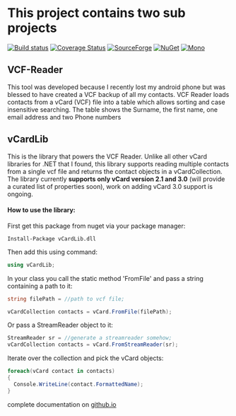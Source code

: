 # This project contains two sub projects

[![Build status](https://ci.appveyor.com/api/projects/status/3olgly7hvi6vfnsu?svg=true)](https://ci.appveyor.com/project/BolorunduroWinnerTimothy/vcf-reader)  [![Coverage Status](https://coveralls.io/repos/github/bolorundurowb/VCF-Reader/badge.svg?branch=master)](https://coveralls.io/github/bolorundurowb/VCF-Reader?branch=master)   [![SourceForge](https://img.shields.io/badge/downloads-10%2Fwk-brightgreen.svg)](https://sourceforge.net/projects/vcf-reader/) [![NuGet](https://img.shields.io/badge/nuget-2.0.0-blue.svg)](https://www.nuget.org/packages/vCardLib.dll) [![Mono](https://img.shields.io/badge/mono-4.4.2-ff66b6.svg)]()

## VCF-Reader

This tool was developed because I recently lost my android phone but was blessed to have created a VCF backup of all my contacts. VCF Reader loads contacts from a vCard (VCF) file into a table which allows sorting and case insensitive searching. The table shows the Surname, the first name, one email address and two Phone numbers

## vCardLib

This is the library that powers the VCF Reader. Unlike all other vCard libraries for .NET that I found, this library supports reading multiple contacts from a single vcf file and returns the contact objects in a vCardCollection. The library currently **supports only vCard version 2.1 and 3.0** (will provide a curated list of properties soon), work on adding vCard 3.0 support is ongoing.

#### How to use the library:

First get this package from nuget via your package manager:
```
Install-Package vCardLib.dll
```

Then add this using command:
```csharp
using vCardLib;
```
In your class you call the static method 'FromFile' and pass a string containing a path to it:

```csharp
string filePath = //path to vcf file;

vCardCollection contacts = vCard.FromFile(filePath);
```
 Or pass a  StreamReader object to it:
 ```csharp
StreamReader sr = //generate a streamreader somehow;
vCardCollection contacts = vCard.FromStreamReader(sr);
 ```

Iterate over the collection and pick the vCard objects:

```csharp
foreach(vCard contact in contacts)
{
  Console.WriteLine(contact.FormattedName);
}
```
complete documentation on [github.io](http://bolorundurowb.github.io/VCF-Reader/)
